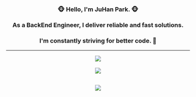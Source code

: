 <div align="center">

  ### 🐵 Hello, I'm JuHan Park. 🐵
  ### As a BackEnd Engineer, I deliver reliable and fast solutions. 
  ### I'm constantly striving for better code. 👀
  
  ---

  <a href="https://solved.ac/zoox2"><img src="http://mazassumnida.wtf/api/mini/generate_badge?boj=zoox2&timestamp={System.currentTimeMillis()}"/></a>    
  <br>
  <a href="https://giken.tistory.com/"><img src="https://img.shields.io/badge/-Blog-red"/></a> 
  
  <br>

<img align="center" src="https://github-readme-stats.vercel.app/api/top-langs/?username=ParkJuhan94&theme=dracula&exclude_repo=Computer-Science-Engineering&layout=compact&langs_count=10"/>
 
</div>
